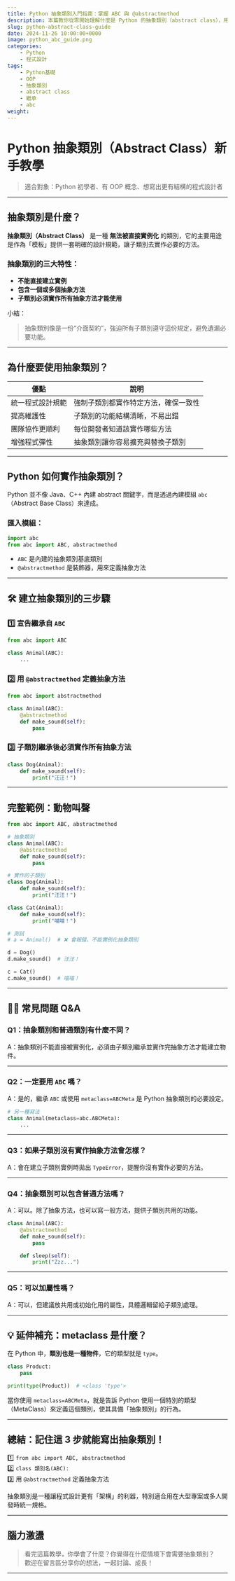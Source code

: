 ```yaml
---
title: Python 抽象類別入門指南：掌握 ABC 與 @abstractmethod
description: 本篇教你從零開始理解什麼是 Python 的抽象類別（abstract class），用簡單範例幫助新手學會設計規範與繼承。
slug: python-abstract-class-guide
date: 2024-11-26 10:00:00+0000
image: python_abc_guide.png
categories:
    - Python
    - 程式設計
tags:
    - Python基礎
    - OOP
    - 抽象類別 
    - abstract class
    - 繼承
    - abc 
weight: 
---
```


# Python 抽象類別（Abstract Class）新手教學

> 適合對象：Python 初學者、有 OOP 概念、想寫出更有結構的程式設計者

---

## 抽象類別是什麼？

**抽象類別（Abstract Class）** 是一種 **無法被直接實例化** 的類別，它的主要用途是作為「模板」提供一套明確的設計規範，讓子類別去實作必要的方法。

### 抽象類別的三大特性：
- **不能直接建立實例**
- **包含一個或多個抽象方法**
- **子類別必須實作所有抽象方法才能使用**

小結：
> 抽象類別像是一份“介面契約”，強迫所有子類別遵守這份規定，避免遺漏必要功能。

---

## 為什麼要使用抽象類別？

| 優點 | 說明 |
|------|------|
| 統一程式設計規範 | 強制子類別都實作特定方法，確保一致性 |
| 提高維護性 | 子類別的功能結構清晰，不易出錯 |
| 團隊協作更順利 | 每位開發者知道該實作哪些方法 |
| 增強程式彈性 | 抽象類別讓你容易擴充與替換子類別 |

---

## Python 如何實作抽象類別？

Python 並不像 Java、C++ 內建 abstract 關鍵字，而是透過內建模組 `abc`（Abstract Base Class）來達成。

### 匯入模組：
```python
import abc
from abc import ABC, abstractmethod
```

- `ABC` 是內建的抽象類別基底類別
- `@abstractmethod` 是裝飾器，用來定義抽象方法

---

## 🛠️ 建立抽象類別的三步驟

### 1️⃣ 宣告繼承自 `ABC`
```python
from abc import ABC

class Animal(ABC):
    ...
```

### 2️⃣ 用 `@abstractmethod` 定義抽象方法
```python
from abc import abstractmethod

class Animal(ABC):
    @abstractmethod
    def make_sound(self):
        pass
```

### 3️⃣ 子類別繼承後必須實作所有抽象方法
```python
class Dog(Animal):
    def make_sound(self):
        print("汪汪！")
```

---

## 完整範例：動物叫聲

```python
from abc import ABC, abstractmethod

# 抽象類別
class Animal(ABC):
    @abstractmethod
    def make_sound(self):
        pass

# 實作的子類別
class Dog(Animal):
    def make_sound(self):
        print("汪汪！")

class Cat(Animal):
    def make_sound(self):
        print("喵喵！")

# 測試
# a = Animal()  # ❌ 會報錯，不能實例化抽象類別

d = Dog()
d.make_sound()  # 汪汪！

c = Cat()
c.make_sound()  # 喵喵！
```

---

## 🙋‍♀️ 常見問題 Q&A

### Q1：抽象類別和普通類別有什麼不同？
A：抽象類別不能直接被實例化，必須由子類別繼承並實作完抽象方法才能建立物件。

---

### Q2：一定要用 `ABC` 嗎？
A：是的，繼承 `ABC` 或使用 `metaclass=ABCMeta` 是 Python 抽象類別的必要設定。

```python
# 另一種寫法
class Animal(metaclass=abc.ABCMeta):
    ...
```

---

### Q3：如果子類別沒有實作抽象方法會怎樣？
A：會在建立子類別實例時拋出 `TypeError`，提醒你沒有實作必要的方法。

---

### Q4：抽象類別可以包含普通方法嗎？
A：可以。除了抽象方法，也可以寫一般方法，提供子類別共用的功能。

```python
class Animal(ABC):
    @abstractmethod
    def make_sound(self):
        pass

    def sleep(self):
        print("Zzz...")
```

---

### Q5：可以加屬性嗎？
A：可以，但建議放共用或初始化用的屬性，具體邏輯留給子類別處理。

---

## 💡 延伸補充：metaclass 是什麼？

在 Python 中，**類別也是一種物件**，它的類型就是 `type`。

```python
class Product:
    pass

print(type(Product))  # <class 'type'>
```

當你使用 `metaclass=ABCMeta`，就是告訴 Python 使用一個特別的類型（MetaClass）來定義這個類別，使其具備「抽象類別」的行為。

---

## 總結：記住這 3 步就能寫出抽象類別！

1️⃣ `from abc import ABC, abstractmethod`  
2️⃣ `class 類別名(ABC):`  
3️⃣ 用 `@abstractmethod` 定義抽象方法

抽象類別是一種讓程式設計更有「架構」的利器，特別適合用在大型專案或多人開發時統一規格。

---

## 腦力激盪

> 看完這篇教學，你學會了什麼？你覺得在什麼情境下會需要抽象類別？  
> 歡迎在留言區分享你的想法，一起討論、成長！

---
